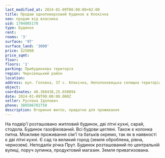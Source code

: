```yaml
---
last_modified_at: 2024-01-09T00:00:00+02:00
title: Продаю одноповерховий будинок в Клокічка
seo: продам від власника
uid: 1704805178
type: Будинок
rent:
rooms: '3'
surface: '97'
surface_land: '3000'
price: $25000
price_sqmt:
floor:
floors: '1'
parking: Прибудинкова територія
region: Чернівецький район
location:
address: вул. Головна, 37 с. Клокічка, Неполоковецька селищна територіальна громада
object:
coordinates: 48.368438,25.658094
date: 2024-01-09T00:00:00.000Z
seller: Руслана Ідолович
phone: 380506702750
description: Вторинне житло, придатне для проживання
---
```


На подвір'ї розташовано житловий будинок, дві літні кухні, сарай, стодола. Будинок газофікований. Всі будови цегляні. Також є колонка питна. Можливе проживання сім'ї та батьків окремо, так як в наявності є дві літні кухні. Є сад та великий город (земля оброблена, рівна, чернозем). Неподалік річка Прут. Будинок розташований по центральній вулиці, поруч зупинка, продуктовий магазин.
Земля приватизована.
